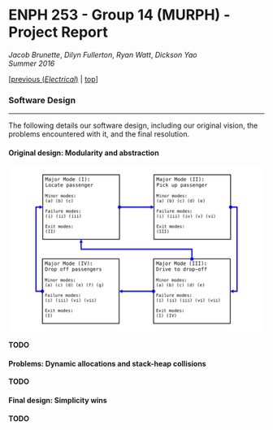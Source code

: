 # ENPH 253 - Group 14 (MURPH) - Project Report
*Jacob Brunette*, *Dilyn Fullerton*, *Ryan Watt*, *Dickson Yao*  
*Summer 2016*

[[previous (*Electrical*)](./ELECTRICAL.md) | [top](./REPORT.md#design)]

### Software Design
---
The following details our software design, including our original
vision, the problems encountered with it, and the final resolution.

#### Original design: Modularity and abstraction

![Software major modes][modes]

**TODO**

#### Problems: Dynamic allocations and stack-heap collisions
**TODO**

#### Final design: Simplicity wins
**TODO**

[modes]: ./.images/modes.jpg
